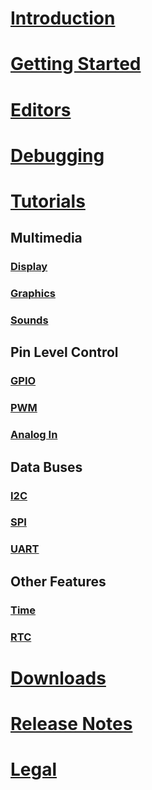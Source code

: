 # [Introduction](intro.md)

# [Getting Started](getting-started.md)

# [Editors](editors.md)

# [Debugging](debugging.md)

# [Tutorials](tutorials/intro.md)

## Multimedia
### [Display](tutorials/displays.md)
### [Graphics](tutorials/graphics.md)
### [Sounds](tutorials/sounds.md)

## Pin Level Control
### [GPIO](tutorials/gpio.md)
### [PWM](tutorials/pwm.md)
### [Analog In](tutorials/analog-in.md)

## Data Buses
### [I2C](tutorials/i2c.md)
### [SPI](tutorials/spi.md)
### [UART](tutorials/uart.md)

## Other Features
### [Time](tutorials/time.md)
### [RTC](tutorials/rtc.md)

# [Downloads](downloads.md)
# [Release Notes](release-notes.md)
# [Legal](../../hardware/legal.md)
